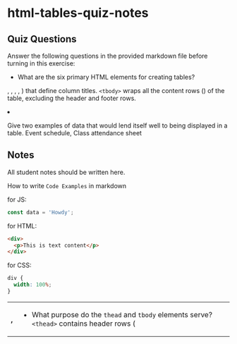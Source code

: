 # html-tables-quiz-notes

## Quiz Questions

Answer the following questions in the provided markdown file before turning in this exercise:

- What are the six primary HTML elements for creating tables?
<table>, <thead>, <tbody>, <tr>, <th>, <td>

- What purpose do the `thead` and `tbody` elements serve?
  `<thead>` contains header rows (<tr>) that define column titles.
  `<tbody>` wraps all the content rows (<tr>) of the table, excluding the header and footer rows.

- Give two examples of data that would lend itself well to being displayed in a table.
  Event schedule, Class attendance sheet

## Notes

All student notes should be written here.

How to write `Code Examples` in markdown

for JS:

```javascript
const data = 'Howdy';
```

for HTML:

```html
<div>
  <p>This is text content</p>
</div>
```

for CSS:

```css
div {
  width: 100%;
}
```
